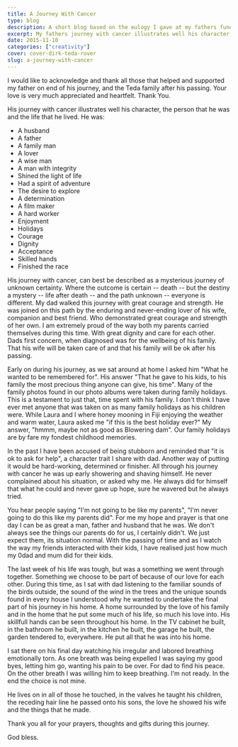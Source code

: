 ```yaml
---
title: A Journey With Cancer
type: blog
description: A short blog based on the eulogy I gave at my fathers funeral.
excerpt: My fathers journey with cancer illustrates well his character, the person that he was and the life that he lived.
date: 2015-11-10
categories: ["creativity"]
cover: cover-dirk-teda-rover
slug: a-journey-with-cancer
---
```


I would like to acknowledge and thank all those that helped and supported my father on end of his journey, and the Teda family after his passing. Your love is very much appreciated and heartfelt. Thank You.

His journey with cancer illustrates well his character, the person that he was and the life that he lived. He was:

* A husband
* A father
* A family man
* A lover
* A wise man
* A man with integrity
* Shined the light of life
* Had a spirit of adventure
* The desire to explore
* A determination
* A film maker
* A hard worker
* Enjoyment
* Holidays
* Courage
* Dignity
* Acceptance
* Skilled hands
* Finished the race

His journey with cancer, can best be described as a mysterious journey of unknown certainty. Where the outcome is certain -- death -- but the destiny a mystery -- life after death -- and the path unknown -- everyone is different. My dad walked this journey with great courage and strength. He was joined on this path by the enduring and never-ending lover of his wife, companion and best friend. Who demonstrated great courage and strength of her own. I am extremely proud of the way both my parents carried themselves during this time. With great dignity and care for each other. Dads first concern, when diagnosed was for the wellbeing of his family. That his wife will be taken care of and that his family will be ok after his passing.

Early on during his journey, as we sat around at home I asked him "What he wanted to be remembered for". His answer "That he gave to his kids, to his family the most precious thing anyone can give, his time". Many of the family photos found in our photo albums were taken during family holidays. This is a testament to just that, time spent with his family. I don't think I have ever met anyone that was taken on as many family holidays as his children were. While Laura and I where honey mooning in Fiji enjoying the weather and warm water, Laura asked me "if this is the best holiday ever?" My answer, "hmmm, maybe not as good as Blowering dam". Our family holidays are by fare my fondest childhood memories.

In the past I have been accused of being stubborn and reminded that "it is ok to ask for help", a character trait I share with dad. Another way of putting it would be hard-working, determined or finisher. All through his journey with cancer he was up early showering and shaving himself. He never complained about his situation, or asked why me. He always did for himself that what he could and never gave up hope, sure he wavered but he always tried.

You hear people saying "I'm not going to be like my parents", "I'm never going to do this like my parents did". For me my hope and prayer is that one day I can be as great a man, father and husband that he was. We don't always see the things our parents do for us, I certainly didn't. We just expect them, its situation normal. With the passing of time and as I watch the way my friends interacted with their kids, I have realised just how much my 0dad and mum did for their kids.

The last week of his life was tough, but was a something we went through together. Something we choose to be part of because of our love for each other. During this time, as I sat with dad listening to the familiar sounds of the birds outside, the sound of the wind in the trees and the unique sounds found in every house I understood why he wanted to undertake the final part of his journey in his home. A home surrounded by the love of his family and in the home that he put some much of his life, so much his love into. His skillfull hands can be seen throughout his home. In the TV cabinet he built, in the bathroom he built, in the kitchen he built, the garage he built, the garden tendered to, everywhere. He put all that he was into his home.

I sat there on his final day watching his irregular and labored breathing emotionally torn. As one breath was being expelled I was saying my good byes, letting him go, wanting his pain to be over. For dad to find his peace. On the other breath I was willing him to keep breathing. I'm not ready. In the end the choice is not mine.

He lives on in all of those he touched, in the valves he taught his children, the receding hair line he passed onto his sons, the love he showed his wife and the things that he made.

Thank you all for your prayers, thoughts and gifts during this journey.

God bless.
